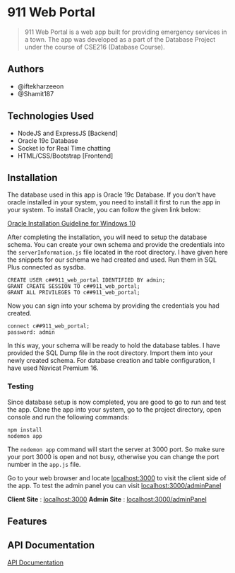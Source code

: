 # 911 Web Portal

>911 Web Portal is a web app built for providing emergency services in a town. The app was developed as a part of the Database Project under the course of CSE216 (Database Course).

## Authors
- @iftekharzeeon
- @Shamit187

## Technologies Used
- NodeJS and ExpressJS [Backend]
- Oracle 19c Database
- Socket io for Real Time chatting
- HTML/CSS/Bootstrap [Frontend]

## Installation
The database used in this app is Oracle 19c Database. If you don't have oracle installed in your system, you need to install it first to run the app in your system. To install Oracle, you can follow the given link below:

[Oracle Installation Guideline for Windows 10](http://www.rebellionrider.com/how-to-install-oracle-database-19c-on-windows-10/)

After completing the installation, you will need to setup the database schema. You can create your own schema and provide the credentials into the ```serverInformation.js``` file located in the root directory. I have given here the snippets for our schema we had created and used. Run them in SQL Plus connected as sysdba.

```
CREATE USER c##911_web_portal IDENTIFIED BY admin;
GRANT CREATE SESSION TO c##911_web_portal;
GRANT ALL PRIVILEGES TO c##911_web_portal;
```
Now you can sign into your schema by providing the credentials you had created.

```
connect c##911_web_portal;
password: admin
```

In this way, your schema will be ready to hold the database tables. I have provided the SQL Dump file in the root directory. Import them into your newly created schema. For database creation and table configuration, I have used Navicat Premium 16.

### Testing
Since database setup is now completed, you are good to go to run and test the app. Clone the app into your system, go to the project directory, open console and run the following commands: 
```
npm install
nodemon app
```
The ```nodemon app``` command will start the server at 3000 port. So make sure your port 3000 is open and not busy, otherwise you can change the port number in the ```app.js``` file.

Go to your web browser and locate [localhost:3000](localhost:3000) to visit the client side of the app. To test the admin panel you can visit [localhost:3000/adminPanel](localhost:3000/adminPanel)

**Client Site** : [localhost:3000](localhost:3000)
**Admin Site** : [localhost:3000/adminPanel](localhost:3000/adminPanel)

## Features

## API Documentation
[API Documentation](https://documenter.getpostman.com/view/13149140/UVeAw9eH)
